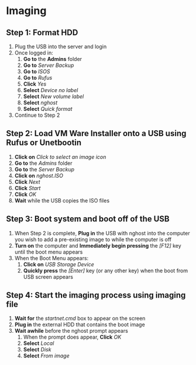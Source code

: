 # Imaging

## Step 1: Format HDD
1. Plug the USB into the server and login
2. Once logged in:
	1. **Go to** the **Admins** folder
	2. **Go to** _Server Backup_
	3. **Go to** _ISOS_
	4. **Go to** _Rufus_
	5. **Click** _Yes_
	6. **Select** _Device no label_
	7. **Select** _New volume label_
	8. **Select** _nghost_
	9. **Select** _Quick format_
3. Continue to Step 2

## Step 2: Load VM Ware Installer onto a USB using Rufus or Unetbootin
1. **Click on** _Click to select an image icon_
2. **Go to** the _Admins_ folder
3. **Go to** the _Server Backup_
4. **Click on** _nghost.ISO_
5. **Click** _Next_
6. **Click** _Start_
7. **Click** _OK_
8. **Wait** while the USB copies the ISO files

## Step 3: Boot system and boot off of the USB
1. When Step 2 is complete, **Plug in** the USB with nghost into the computer you wish to add a pre-existing image to while the computer is off
2. **Turn on** the computer and **Immediately begin pressing** the _[F12]_ key until the boot menu appears
3. When the Boot Menu appears:
	1. **Click on** _USB Storage Device_
	2. **Quickly press** the _[Enter]_ key (or any other key) when the boot from USB screen appears

## Step 4: Start the imaging process using imaging file
1. **Wait for** the _startnet.cmd_ box to appear on the screen
2. **Plug in** the external HDD that contains the boot image
3. **Wait awhile** before the nghost prompt appears
	1. When the prompt does appear, **Click** _OK_
	2. **Select** _Local_
	3. **Select** _Disk_
	4. **Select** _From image_
